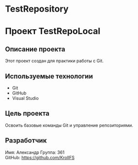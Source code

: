 # TestRepository
# Проект TestRepoLocal

## Описание проекта
Этот проект создан для практики работы с Git.

## Используемые технологии
- Git
- GitHub
- Visual Studio

## Цель проекта
Освоить базовые команды Git и управление репозиториями.

## Разработчик
Имя: Александр 
Группа: 361  
GitHub: https://github.com/KrollFS
